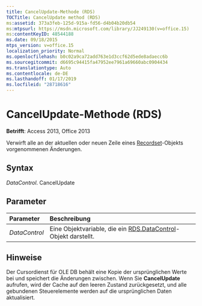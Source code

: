 ```yaml
---
title: CancelUpdate-Methode (RDS)
TOCTitle: CancelUpdate method (RDS)
ms:assetid: 373a3feb-125d-915a-fd56-d4b04b20db54
ms:mtpsurl: https://msdn.microsoft.com/library/JJ249130(v=office.15)
ms:contentKeyID: 48544188
ms.date: 09/18/2015
mtps_version: v=office.15
localization_priority: Normal
ms.openlocfilehash: b0c02a9ca72add763e1d3ccf62d5ede8adaecc6b
ms.sourcegitcommit: d6695c94415fa47952ee7961a69660abc0904434
ms.translationtype: Auto
ms.contentlocale: de-DE
ms.lasthandoff: 01/17/2019
ms.locfileid: "28718616"
---
```

# <a name="cancelupdate-method-rds"></a>CancelUpdate-Methode (RDS)

**Betrifft**: Access 2013, Office 2013

Verwirft alle an der aktuellen oder neuen Zeile eines [Recordset](recordset-object-ado.md)-Objekts vorgenommenen Änderungen.

## <a name="syntax"></a>Syntax

*DataControl*. CancelUpdate

## <a name="parameters"></a>Parameter

|Parameter|Beschreibung|
|:--------|:----------|
|*DataControl* |Eine Objektvariable, die ein [RDS.DataControl](datacontrol-object-rds.md)-Objekt darstellt.|

## <a name="remarks"></a>Hinweise

Der Cursordienst für OLE DB behält eine Kopie der ursprünglichen Werte bei und speichert die Änderungen zwischen. Wenn Sie **CancelUpdate** aufrufen, wird der Cache auf den leeren Zustand zurückgesetzt, und alle gebundenen Steuerelemente werden auf die ursprünglichen Daten aktualisiert.

